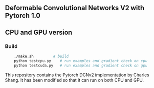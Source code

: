 ## Deformable Convolutional Networks V2 with Pytorch 1.0

## CPU and GPU version

### Build
```bash
    ./make.sh         # build
    python testcpu.py    # run examples and gradient check on cpu
    python testcuda.py   # run examples and gradient check on gpu 
```
This repository contains the Pytorch DCNv2 implementation by Charles Shang. It has been modified so that it can run on both CPU and GPU. 
    

